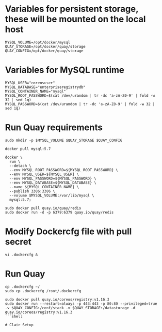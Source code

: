 # Variables for persistent storage, these will be mounted on the local host
```shell
MYSQL_VOLUME=/opt/docker/mysql
QUAY_STORAGE=/opt/docker/quay/storage
QUAY_CONFIG=/opt/docker/quay/storage
```

# Variables for MySQL runtime
```shell
MYSQL_USER="coreosuser"
MYSQL_DATABASE="enterpriseregistrydb"
MYSQL_CONTAINER_NAME="mysql"
MYSQL_ROOT_PASSWORD=$(cat /dev/urandom | tr -dc 'a-zA-Z0-9' | fold -w 32 | sed 1q)
MYSQL_PASSWORD=$(cat /dev/urandom | tr -dc 'a-zA-Z0-9' | fold -w 32 | sed 1q)
```

# Run Quay requirements
```shell
sudo mkdir -p $MYSQL_VOLUME $QUAY_STORAGE $QUAY_CONFIG

docker pull mysql:5.7

docker \
  run \
  --detach \
  --env MYSQL_ROOT_PASSWORD=${MYSQL_ROOT_PASSWORD} \
  --env MYSQL_USER=${MYSQL_USER} \
  --env MYSQL_PASSWORD=${MYSQL_PASSWORD} \
  --env MYSQL_DATABASE=${MYSQL_DATABASE} \
  --name ${MYSQL_CONTAINER_NAME} \
  --publish 3306:3306 \
  --volume $MYSQL_VOLUME:/var/lib/mysql \
  mysql:5.7;

sudo docker pull quay.io/quay/redis
sudo docker run -d -p 6379:6379 quay.io/quay/redis
```

# Modify Dockercfg file with pull secret
```shell
vi .dockercfg & 
```

# Run Quay
```shell
cp .dockercfg ~/
sudo cp .dockercfg /root/.dockercfg

sudo docker pull quay.io/coreos/registry:v1.16.3
sudo docker run --restart=always -p 443:443 -p 80:80 --privileged=true -v $QUAY_CONFIG:/conf/stack -v $QUAY_STORAGE:/datastorage -d quay.io/coreos/registry:v1.16.3
```shell

# Clair Setup
